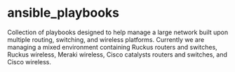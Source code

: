 # ansible_playbooks

Collection of playbooks designed to help manage a large network built upon multiple routing, switching, and wireless platforms. Currently we are managing a mixed environment containing Ruckus routers and switches, Ruckus wireless, Meraki wireless, Cisco catalysts routers and switches, and Cisco wireless. 
